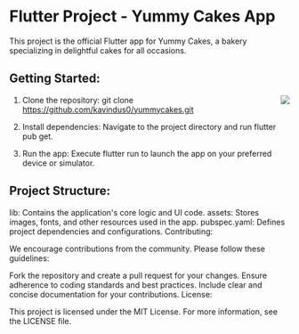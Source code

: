 # Flutter Project - Yummy Cakes App

This project is the official Flutter app for Yummy Cakes, a bakery specializing in delightful cakes for all occasions.

## Getting Started:
<img align="right" src="https://github.com/kavindus0/yummycakes/assets/126804361/c9866c2a-2419-4904-beb0-47a5be990840">

1. Clone the repository: git clone https://github.com/kavindus0/yummycakes.git
   
2. Install dependencies: Navigate to the project directory and run flutter pub get.
   
3. Run the app: Execute flutter run to launch the app on your preferred device or simulator.


## Project Structure:

lib: Contains the application's core logic and UI code.
assets: Stores images, fonts, and other resources used in the app.
pubspec.yaml: Defines project dependencies and configurations.
Contributing:

We encourage contributions from the community. Please follow these guidelines:

Fork the repository and create a pull request for your changes.
Ensure adherence to coding standards and best practices.
Include clear and concise documentation for your contributions.
License:

This project is licensed under the MIT License. For more information, see the LICENSE file.
